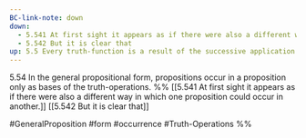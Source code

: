 ```yaml
---
BC-link-note: down
down:
  - 5.541 At first sight it appears as if there were also a different way in which one proposition could occur in another.
  - 5.542 But it is clear that
up: 5.5 Every truth-function is a result of the successive application of the operation
---
```

5.54 In the general propositional form, propositions occur in a proposition only as bases of the truth-operations.
%%
[[5.541 At first sight it appears as if there were also a different way in which one proposition could occur in another.]]
[[5.542 But it is clear that]]

#GeneralProposition #form #occurrence #Truth-Operations %%
